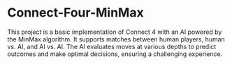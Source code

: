 # Connect-Four-MinMax
This project is a basic implementation of Connect 4 with an AI powered by the MinMax algorithm. It supports matches between human players, human vs. AI, and AI vs. AI. The AI evaluates moves at various depths to predict outcomes and make optimal decisions, ensuring a challenging experience.
